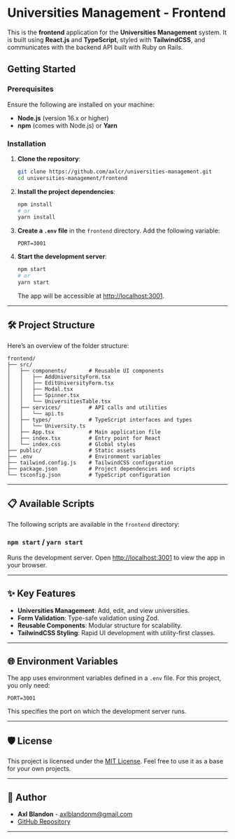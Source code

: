 
# Universities Management - Frontend

This is the **frontend** application for the **Universities Management** system. It is built using **React.js** and **TypeScript**, styled with **TailwindCSS**, and communicates with the backend API built with Ruby on Rails.

## Getting Started

### Prerequisites

Ensure the following are installed on your machine:

- **Node.js** (version 16.x or higher)
- **npm** (comes with Node.js) or **Yarn**

### Installation

1. **Clone the repository**:

   ```bash
   git clone https://github.com/axlcr/universities-management.git
   cd universities-management/frontend
   ```

2. **Install the project dependencies**:

   ```bash
   npm install
   # or
   yarn install
   ```

3. **Create a `.env` file** in the `frontend` directory. Add the following variable:

   ```env
   PORT=3001
   ```

4. **Start the development server**:

   ```bash
   npm start
   # or
   yarn start
   ```

   The app will be accessible at [http://localhost:3001](http://localhost:3001).

---

## 🛠️ Project Structure

Here’s an overview of the folder structure:

```
frontend/
├── src/
│   ├── components/       # Reusable UI components
│   │   ├── AddUniversityForm.tsx
│   │   ├── EditUniversityForm.tsx
│   │   ├── Modal.tsx
│   │   ├── Spinner.tsx
│   │   └── UniversitiesTable.tsx
│   ├── services/         # API calls and utilities
│   │   └── api.ts
│   ├── types/            # TypeScript interfaces and types
│   │   └── University.ts
│   ├── App.tsx           # Main application file
│   ├── index.tsx         # Entry point for React
│   └── index.css         # Global styles
├── public/               # Static assets
├── .env                  # Environment variables
├── tailwind.config.js    # TailwindCSS configuration
├── package.json          # Project dependencies and scripts
└── tsconfig.json         # TypeScript configuration
```

---

## 📋 Available Scripts

The following scripts are available in the `frontend` directory:

### `npm start` / `yarn start`

Runs the development server. Open [http://localhost:3001](http://localhost:3001) to view the app in your browser.

---

## ✨ Key Features

- **Universities Management**: Add, edit, and view universities.
- **Form Validation**: Type-safe validation using Zod.
- **Reusable Components**: Modular structure for scalability.
- **TailwindCSS Styling**: Rapid UI development with utility-first classes.

---

## 🌐 Environment Variables

The app uses environment variables defined in a `.env` file. For this project, you only need:

```env
PORT=3001
```

This specifies the port on which the development server runs.

---

## 🛡️ License

This project is licensed under the [MIT License](LICENSE). Feel free to use it as a base for your own projects.

---

## 👥 Author

- **Axl Blandon** - [axlblandonm@gmail.com](mailto:axlblandonm@gmail.com)
- [GitHub Repository](https://github.com/axlcr/universities-management)

---


